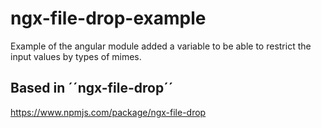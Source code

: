 # ngx-file-drop-example

Example of the angular module added a variable to be able to restrict the input values by types of mimes.

## Based in ´´ngx-file-drop´´

https://www.npmjs.com/package/ngx-file-drop
